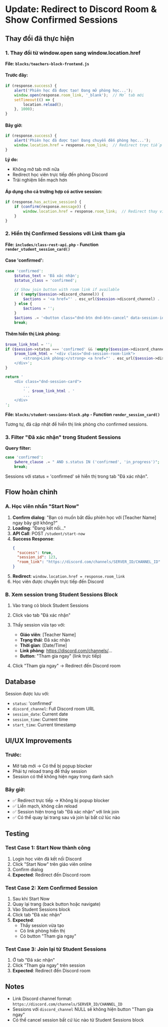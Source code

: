 # Update: Redirect to Discord Room & Show Confirmed Sessions

## Thay đổi đã thực hiện

### 1. Thay đổi từ window.open sang window.location.href

**File: `blocks/teachers-block-frontend.js`**

#### Trước đây:
```javascript
if (response.success) {
    alert('Phiên học đã được tạo! Đang mở phòng học...');
    window.open(response.room_link, '_blank');  // Mở tab mới
    setTimeout(() => {
        location.reload();
    }, 1000);
}
```

#### Bây giờ:
```javascript
if (response.success) {
    alert('Phiên học đã được tạo! Đang chuyển đến phòng học...');
    window.location.href = response.room_link;  // Redirect trực tiếp
}
```

**Lý do:**
- Không mở tab mới nữa
- Redirect học viên trực tiếp đến phòng Discord
- Trải nghiệm liền mạch hơn

#### Áp dụng cho cả trường hợp có active session:
```javascript
if (response.has_active_session) {
    if (confirm(response.message)) {
        window.location.href = response.room_link;  // Redirect thay vì window.open
    }
}
```

### 2. Hiển thị Confirmed Sessions với Link tham gia

**File: `includes/class-rest-api.php` - Function `render_student_session_card()`**

#### Case 'confirmed':
```php
case 'confirmed':
    $status_text = 'Đã xác nhận';
    $status_class = 'confirmed';
    
    // Show join button with room link if available
    if (!empty($session->discord_channel)) {
        $actions = '<a href="' . esc_url($session->discord_channel) . '" class="dnd-btn dnd-btn-join">Tham gia ngay</a>';
    } else {
        $actions = '';
    }
    $actions .= '<button class="dnd-btn dnd-btn-cancel" data-session-id="' . $session->id . '">Hủy</button>';
    break;
```

#### Thêm hiển thị Link phòng:
```php
$room_link_html = '';
if ($session->status === 'confirmed' && !empty($session->discord_channel)) {
    $room_link_html = '<div class="dnd-session-room-link">
        <strong>Link phòng:</strong> <a href="' . esc_url($session->discord_channel) . '" target="_blank">' . esc_html($session->discord_channel) . '</a>
    </div>';
}

return '
    <div class="dnd-session-card">
        ...
        ' . $room_link_html . '
        ...
    </div>
';
```

**File: `blocks/student-sessions-block.php` - Function `render_session_card()`**

Tương tự, đã cập nhật để hiển thị link phòng cho confirmed sessions.

### 3. Filter "Đã xác nhận" trong Student Sessions

**Query filter:**
```php
case 'confirmed':
    $where_clause .= " AND s.status IN ('confirmed', 'in_progress')";
    break;
```

Sessions với status = 'confirmed' sẽ hiển thị trong tab "Đã xác nhận".

## Flow hoàn chỉnh

### A. Học viên nhấn "Start Now"

1. **Confirm dialog**: "Bạn có muốn bắt đầu phiên học với [Teacher Name] ngay bây giờ không?"
2. **Loading**: "Đang kết nối..."
3. **API Call**: POST `/student/start-now`
4. **Success Response**:
   ```json
   {
     "success": true,
     "session_id": 123,
     "room_link": "https://discord.com/channels/SERVER_ID/CHANNEL_ID"
   }
   ```
5. **Redirect**: `window.location.href = response.room_link`
6. Học viên được chuyển trực tiếp đến Discord

### B. Xem session trong Student Sessions Block

1. Vào trang có block Student Sessions
2. Click vào tab "Đã xác nhận"
3. Thấy session vừa tạo với:
   - **Giáo viên**: [Teacher Name]
   - **Trạng thái**: Đã xác nhận
   - **Thời gian**: [Date/Time]
   - **Link phòng**: https://discord.com/channels/...
   - **Button**: "Tham gia ngay" (link trực tiếp)

4. Click "Tham gia ngay" → Redirect đến Discord room

## Database

Session được lưu với:
- `status`: 'confirmed'
- `discord_channel`: Full Discord room URL
- `session_date`: Current date
- `session_time`: Current time
- `start_time`: Current timestamp

## UI/UX Improvements

### Trước:
- Mở tab mới → Có thể bị popup blocker
- Phải tự reload trang để thấy session
- Session có thể không hiện ngay trong danh sách

### Bây giờ:
- ✅ Redirect trực tiếp → Không bị popup blocker
- ✅ Liền mạch, không cần reload
- ✅ Session hiện trong tab "Đã xác nhận" với link join
- ✅ Có thể quay lại trang sau và join lại bất cứ lúc nào

## Testing

### Test Case 1: Start Now thành công
1. Login học viên đã kết nối Discord
2. Click "Start Now" trên giáo viên online
3. Confirm dialog
4. **Expected**: Redirect đến Discord room

### Test Case 2: Xem Confirmed Session
1. Sau khi Start Now
2. Quay lại trang (back button hoặc navigate)
3. Vào Student Sessions block
4. Click tab "Đã xác nhận"
5. **Expected**: 
   - Thấy session vừa tạo
   - Có link phòng hiển thị
   - Có button "Tham gia ngay"

### Test Case 3: Join lại từ Student Sessions
1. Ở tab "Đã xác nhận"
2. Click "Tham gia ngay" trên session
3. **Expected**: Redirect đến Discord room

## Notes

- Link Discord channel format: `https://discord.com/channels/SERVER_ID/CHANNEL_ID`
- Sessions với `discord_channel` NULL sẽ không hiện button "Tham gia ngay"
- Có thể cancel session bất cứ lúc nào từ Student Sessions block
